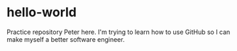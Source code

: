 # hello-world
Practice repository
Peter here. I'm trying to learn how to use GitHub so I can make myself a better software engineer.
